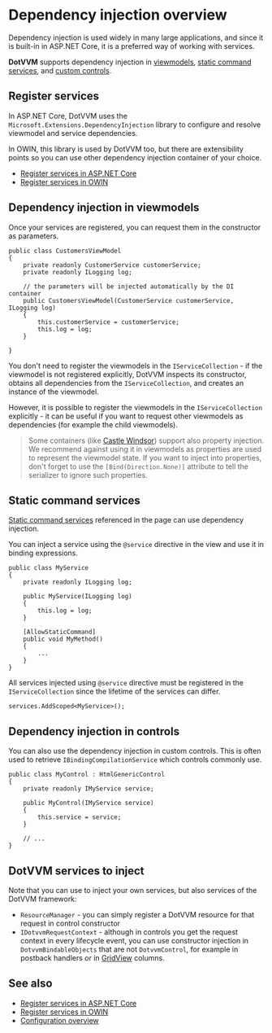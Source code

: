 # Dependency injection overview

Dependency injection is used widely in many large applications, and since it is built-in in ASP.NET Core, it is a preferred way of working with services.

**DotVVM** supports dependency injection in [viewmodels](~/pages/concepts/viewmodels/overview), [static command services](~/pages/concepts/respond-to-user-actions/static-command-services), and [custom controls](~/pages/concepts/control-development/overview).

## Register services

In ASP.NET Core, DotVVM uses the `Microsoft.Extensions.DependencyInjection` library to configure and resolve viewmodel and service dependencies.

In OWIN, this library is used by DotVVM too, but there are extensibility points so you can use other dependency injection container of your choice.

* [Register services in ASP.NET Core](aspnetcore)
* [Register services in OWIN](owin)

## Dependency injection in viewmodels

Once your services are registered, you can request them in the constructor as parameters. 

```CSHARP
public class CustomersViewModel 
{
    private readonly CustomerService customerService;
    private readonly ILogging log;

    // the parameters will be injected automatically by the DI container
    public CustomersViewModel(CustomerService customerService, ILogging log) 
    {
        this.customerService = customerService;
        this.log = log;
    }

}
```

You don't need to register the viewmodels in the `IServiceCollection` - if the viewmodel is not registered explicitly, DotVVM inspects its constructor, obtains all dependencies from the `IServiceCollection`, and creates an instance of the viewmodel. 

However, it is possible to register the viewmodels in the `IServiceCollection` explicitly - it can be useful if you want to request other viewmodels as dependencies (for example the child viewmodels).

> Some containers (like [Castle Windsor](https://github.com/castleproject/Windsor)) support also property injection. We recommend against using it in viewmodels as properties are used to represent the viewmodel state. If you want to inject into properties, don't forget to use the `[Bind(Direction.None)]` attribute to tell the serializer to ignore such properties.

## Static command services

[Static command services](~/pages/concepts/respond-to-user-actions/static-command-services) referenced in the page can use dependency injection.

You can inject a service using the `@service` directive in the view and use it in binding expressions. 

```CSHARP
public class MyService
{
    private readonly ILogging log;

    public MyService(ILogging log) 
    {
        this.log = log;
    }

    [AllowStaticCommand]
    public void MyMethod()
    {
        ...
    }
}
```

All services injected using `@service` directive must be registered in the `IServiceCollection` since the lifetime of the services can differ.

```CSHARP
services.AddScoped<MyService>();
```

## Dependency injection in controls

You can also use the dependency injection in custom controls. This is often used to retrieve `IBindingCompilationService` which controls commonly use.

```CSHARP
public class MyControl : HtmlGenericControl 
{
    private readonly IMyService service;

    public MyControl(IMyService service) 
    {
        this.service = service;
    }

    // ...
}
```

## DotVVM services to inject

Note that you can use to inject your own services, but also services of the DotVVM framework:

* `ResourceManager` - you can simply register a DotVVM resource for that request in control constructor
* `IDotvvmRequestContext` - although in controls you get the request context in every lifecycle event, you can use constructor injection in `DotvvmBindableObjects` that are not `DotvvmControl`, for example in postback handlers or in [GridView](~/controls/builtin/GridView) columns.

## See also

* [Register services in ASP.NET Core](aspnetcore)
* [Register services in OWIN](owin)
* [Configuration overview](../overview)
